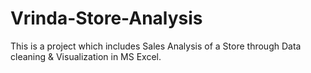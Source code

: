 # Vrinda-Store-Analysis
This is a project which includes Sales Analysis of a Store through Data cleaning & Visualization in MS Excel.

